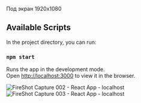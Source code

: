 Под экран 1920x1080 
## Available Scripts

In the project directory, you can run:

### `npm start`

Runs the app in the development mode.\
Open [http://localhost:3000](http://localhost:3000) to view it in the browser.

![FireShot Capture 002 - React App - localhost](https://github.com/Nedbailova/Vacuum/assets/155955887/0592e6f8-0a64-4c54-9a9f-4380aa1e9fc6)
![FireShot Capture 003 - React App - localhost](https://github.com/Nedbailova/Vacuum/assets/155955887/8627caab-8b62-4c8b-a5cf-fb59140a008e)
